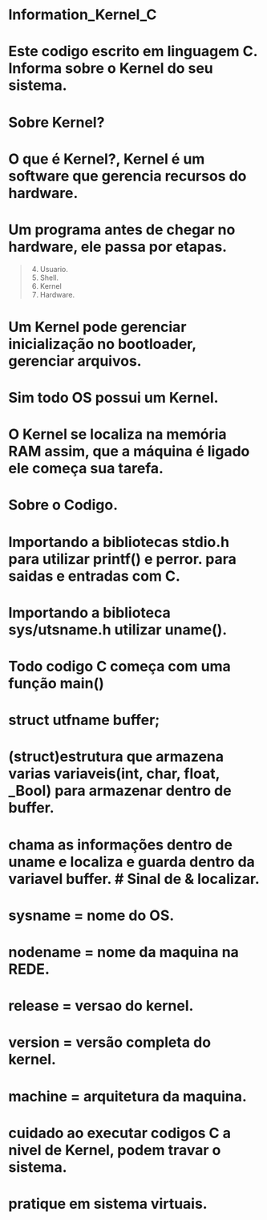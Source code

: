 # Information_Kernel_C
#
# Este codigo escrito em linguagem C. Informa sobre o Kernel do seu sistema.
#
# Sobre Kernel?
# O que é Kernel?, Kernel é um software que gerencia recursos do hardware.
# Um programa antes de chegar no hardware, ele passa por etapas.
> 4. Usuario.
> 3. Shell.
> 2. Kernel
> 1. Hardware.
# Um Kernel pode gerenciar inicialização no bootloader, gerenciar arquivos.
# Sim todo OS possui um Kernel.
# O Kernel se localiza na memória RAM assim, que a máquina é ligado ele começa sua tarefa.
#
# Sobre o Codigo.
# Importando a bibliotecas stdio.h para utilizar printf() e perror. para saidas e entradas com C.
# Importando a biblioteca sys/utsname.h utilizar uname().
#
# Todo codigo C começa com uma função main()
#
# struct utfname buffer; 
# (struct)estrutura que armazena varias variaveis(int, char, float, _Bool) para armazenar dentro de buffer.
# chama as informações dentro de uname e localiza e guarda dentro da variavel buffer.   # Sinal de & localizar.
#
# sysname = nome do OS.
# nodename = nome da maquina na REDE.
# release = versao do kernel.
# version = versão completa do kernel.
# machine = arquitetura da maquina.

# cuidado ao executar codigos C a nivel de Kernel, podem travar o sistema.
# pratique em sistema virtuais.
